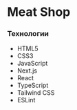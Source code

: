 # Meat Shop


### Технологии

- HTML5
- CSS3
- JavaScript
- Next.js
- React
- TypeScript
- Tailwind CSS
- ESLint

